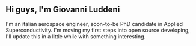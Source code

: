 
## Hi guys, I'm Giovanni Luddeni

I'm an italian aerospace engineer, soon-to-be PhD candidate in Applied Superconductivity.
I'm moving my first steps into open source developing, I'll update this in a little while with something interesting.
